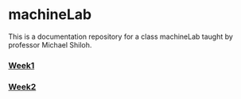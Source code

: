 # machineLab
This is a documentation repository for a class machineLab taught by professor Michael Shiloh.

### [Week1](week1.md)  
### [Week2](week2.md)  


